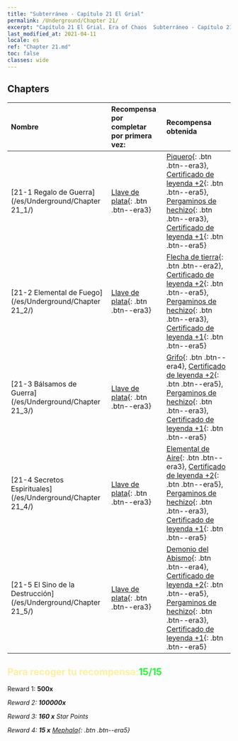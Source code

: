 ```yaml
---
title: "Subterráneo - Capítulo 21 El Grial"
permalink: /Underground/Chapter 21/
excerpt: "Capítulo 21 El Grial. Era of Chaos  Subterráneo - Capítulo 21. El Grial"
last_modified_at: 2021-04-11
locale: es
ref: "Chapter 21.md"
toc: false
classes: wide
---
```


## Chapters

  | Nombre |  Recompensa por completar por primera vez: | Recompensa obtenida |
  |:------------|:------------|:------------| 
  | [21-1 Regalo de Guerra](/es/Underground/Chapter 21_1/) | [Llave de plata](/es/Items/con_693/){: .btn .btn--era3} | [Piquero](/es/Items/unt_190/){: .btn .btn--era3}, [Certificado de leyenda +2](/es/Items/mat_81/){: .btn .btn--era5}, [Pergaminos de hechizo](/es/Items/con_694/){: .btn .btn--era3}, [Certificado de leyenda +1](/es/Items/mat_74/){: .btn .btn--era5} |
  | [21-2 Elemental de Fuego](/es/Underground/Chapter 21_2/) | [Llave de plata](/es/Items/con_693/){: .btn .btn--era3} | [Flecha de tierra](/es/Items/her_464/){: .btn .btn--era2}, [Certificado de leyenda +2](/es/Items/mat_81/){: .btn .btn--era5}, [Pergaminos de hechizo](/es/Items/con_694/){: .btn .btn--era3}, [Certificado de leyenda +1](/es/Items/mat_74/){: .btn .btn--era5} |
  | [21-3 Bálsamos de Guerra](/es/Underground/Chapter 21_3/) | [Llave de plata](/es/Items/con_693/){: .btn .btn--era3} | [Grifo](/es/Items/unt_192/){: .btn .btn--era4}, [Certificado de leyenda +2](/es/Items/mat_81/){: .btn .btn--era5}, [Pergaminos de hechizo](/es/Items/con_694/){: .btn .btn--era3}, [Certificado de leyenda +1](/es/Items/mat_74/){: .btn .btn--era5} |
  | [21-4 Secretos Espirituales](/es/Underground/Chapter 21_4/) | [Llave de plata](/es/Items/con_693/){: .btn .btn--era3} | [Elemental de Aire](/es/Items/her_448/){: .btn .btn--era3}, [Certificado de leyenda +2](/es/Items/mat_81/){: .btn .btn--era5}, [Pergaminos de hechizo](/es/Items/con_694/){: .btn .btn--era3}, [Certificado de leyenda +1](/es/Items/mat_74/){: .btn .btn--era5} |
  | [21-5 El Sino de la Destrucción](/es/Underground/Chapter 21_5/) | [Llave de plata](/es/Items/con_693/){: .btn .btn--era3} | [Demonio del Abismo](/es/Items/unt_230/){: .btn .btn--era4}, [Certificado de leyenda +2](/es/Items/mat_81/){: .btn .btn--era5}, [Pergaminos de hechizo](/es/Items/con_694/){: .btn .btn--era3}, [Certificado de leyenda +1](/es/Items/mat_74/){: .btn .btn--era5} |


## <span style="color: #ffeea0">Para recoger tu recompensa:</span><span style="color: #27f73a">15/15</span>

 Reward 1:  **500x** <i class="fas fa-gem"/>

 Reward 2:  **100000x** <i class="fas fa-coins"/>

 Reward 3: **160 x** Star Points

 Reward 4: **15 x** [Mephala](/es/Items/her_367/){: .btn .btn--era5}

